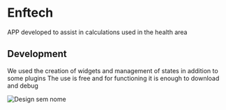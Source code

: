 # Enftech
APP developed to assist in calculations used in the health area

## Development
We used the creation of widgets and management of states in addition to some plugins
The use is free and for functioning it is enough to download and debug

![Design sem nome](https://user-images.githubusercontent.com/84604159/209574362-b23ac01e-0ff3-443a-b939-29cfa67e2e82.png)
